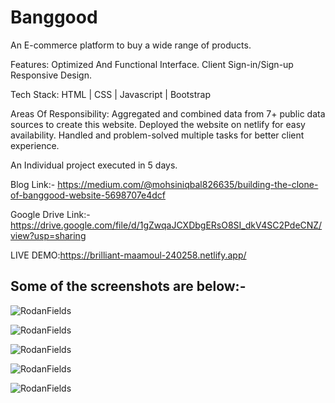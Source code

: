 # Banggood
An E-commerce platform to buy a wide range of products.

Features:
Optimized And Functional Interface.
Client Sign-in/Sign-up
Responsive Design.

Tech Stack: HTML | CSS | Javascript | Bootstrap

Areas Of Responsibility:
Aggregated and combined data from 7+ public data sources
to create this website.
Deployed the website on netlify for easy availability.
Handled and problem-solved multiple tasks for better client
experience.

An Individual project executed in 5 days.

 Blog Link:-
 https://medium.com/@mohsiniqbal826635/building-the-clone-of-banggood-website-5698707e4dcf
 
 Google Drive Link:-
https://drive.google.com/file/d/1gZwqaJCXDbgERsO8SI_dkV4SC2PdeCNZ/view?usp=sharing

LIVE DEMO:https://brilliant-maamoul-240258.netlify.app/

## Some of the screenshots are below:-

![RodanFields](./Images/landing-page.png)

![RodanFields](./Images/bag.png)

![RodanFields](./Images/bestsellers.png)

![RodanFields](./Images/login.png)

![RodanFields](./Images/shopoffers.png)


